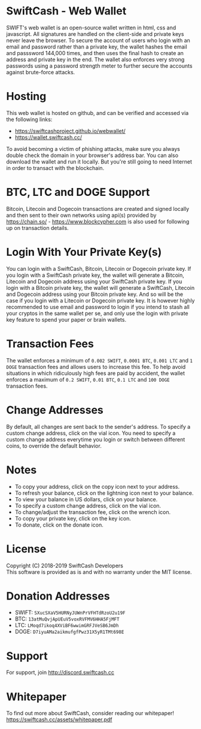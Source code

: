 # SwiftCash - Web Wallet

SWIFT's web wallet is an open-source wallet written in html, css and javascript. All signatures are handled on the client-side and private keys never leave the browser.
To secure the account of users who login with an email and password rather than a private key, the wallet hashes the email and passsword 144,000 times, and then uses the final hash to create an address and private key in the end.
The wallet also enforces very strong passwords using a password strength meter to further secure the accounts against brute-force attacks.

# Hosting
This web wallet is hosted on github, and can be verified and accessed via the following links:

* https://swiftcashproject.github.io/webwallet/
* https://wallet.swiftcash.cc/

To avoid becoming a victim of phishing attacks, make sure you always double check the domain in your browser's address bar. You can also download the wallet and run it locally. But you're still going to need Internet in order to transact with the blockchain.

# BTC, LTC and DOGE Support
Bitcoin, Litecoin and Dogecoin transactions are created and signed locally and then sent to their own networks using api(s) provided by https://chain.so/ - https://www.blockcypher.com is also used for following up on transaction details.

# Login With Your Private Key(s)
You can login with a SwiftCash, Bitcoin, Litecoin or Dogecoin private key. If you login with a SwiftCash private key, the wallet will generate a Bitcoin, Litecoin and Dogecoin address using your SwiftCash private key. If you login with a Bitcoin private key, the wallet will generate a SwiftCash, Litecoin and Dogecoin address using your Bitcoin private key. And so will be the case if you login with a Litecoin or Dogecoin private key. It is however highly recommended to use email and password to login if you intend to stash all your cryptos in the same wallet per se, and only use the login with private key feature to spend your paper or brain wallets.

# Transaction Fees
The wallet enforces a minimum of `0.002 SWIFT`, `0.0001 BTC`, `0.001 LTC` and `1 DOGE` transaction fees and allows users to increase this fee. To help avoid situations in which ridiculously high fees are paid by accident, the wallet enforces a maximum of `0.2 SWIFT`, `0.01 BTC`, `0.1 LTC` and `100 DOGE` transaction fees.

# Change Addresses
By default, all changes are sent back to the sender's address. To specify a custom change address, click on the vial icon. You need to specify a custom change address everytime you login or switch between different coins, to override the default behavior.

# Notes
* To copy your address, click on the copy icon next to your address.
* To refresh your balance, click on the lightning icon next to your balance.
* To view your balance in US dollars, click on your balance.
* To specify a custom change address, click on the vial icon.
* To change/adjust the transaction fee, click on the wrench icon.
* To copy your private key, click on the key icon.
* To donate, click on the donate icon.

# License
Copyright (C) 2018-2019 SwiftCash Developers <br />
This software is provided as is and with no warranty under the MIT license.

# Donation Addresses
* SWIFT: `SXucSXaV5HURNyJUWnPrVFHTdRzoU2u19F`
* BTC: `13atMuQvjApUEuV5voxRVFMV6HHA5FjMFT`
* LTC: `LMoqd7ikoq4XViBF6wwimGRFJVeSB6JmDh`
* DOGE: `D7iyuAMa2aikmufgfPwz31X5yR1TMt698E`

# Support
For support, join http://discord.swiftcash.cc

# Whitepaper
To find out more about SwiftCash, consider reading our whitepaper!
https://swiftcash.cc/assets/whitepaper.pdf
